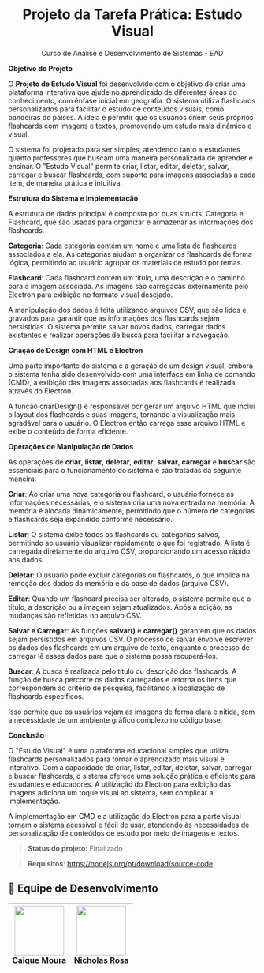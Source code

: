 <h1 align="center">Projeto da Tarefa Prática: Estudo Visual</h1>
<p align="center">Curso de Análise e Desenvolvimento de Sistemas - EAD</p>

**Objetivo do Projeto**

O **Projeto de Estudo Visual** foi desenvolvido com o objetivo de criar uma plataforma interativa que ajude no aprendizado de diferentes áreas do conhecimento, com ênfase inicial em geografia. O sistema utiliza flashcards personalizados para facilitar o estudo de conteúdos visuais, como bandeiras de países. A ideia é permitir que os usuários criem seus próprios flashcards com imagens e textos, promovendo um estudo mais dinâmico e visual.

O sistema foi projetado para ser simples, atendendo tanto a estudantes quanto professores que buscam uma maneira personalizada de aprender e ensinar. O "Estudo Visual" permite criar, listar, editar, deletar, salvar, carregar e buscar flashcards, com suporte para imagens associadas a cada item, de maneira prática e intuitiva.

**Estrutura do Sistema e Implementação**

A estrutura de dados principal é composta por duas structs: Categoria e Flashcard, que são usadas para organizar e armazenar as informações dos flashcards.

**Categoria**: Cada categoria contém um nome e uma lista de flashcards associados a ela. As categorias ajudam a organizar os flashcards de forma lógica, permitindo ao usuário agrupar os materiais de estudo por temas.

**Flashcard**: Cada flashcard contém um título, uma descrição e o caminho para a imagem associada. As imagens são carregadas externamente pelo Electron para exibição no formato visual desejado.

A manipulação dos dados é feita utilizando arquivos CSV, que são lidos e gravados para garantir que as informações dos flashcards sejam persistidas. O sistema permite salvar novos dados, carregar dados existentes e realizar operações de busca para facilitar a navegação.

**Criação de Design com HTML e Electron**

Uma parte importante do sistema é a geração de um design visual, embora o sistema tenha sido desenvolvido com uma interface em linha de comando (CMD), a exibição das imagens associadas aos flashcards é realizada através do Electron. 

A função criarDesign() é responsável por gerar um arquivo HTML que inclui o layout dos flashcards e suas imagens, tornando a visualização mais agradável para o usuário. O Electron então carrega esse arquivo HTML e exibe o conteúdo de forma eficiente.

**Operações de Manipulação de Dados**

As operações de **criar**, **listar**, **deletar**, **editar**, **salvar**, **carregar** e **buscar** são essenciais para o funcionamento do sistema e são tratadas da seguinte maneira:

**Criar**: Ao criar uma nova categoria ou flashcard, o usuário fornece as informações necessárias, e o sistema cria uma nova entrada na memória. A memória é alocada dinamicamente, permitindo que o número de categorias e flashcards seja expandido conforme necessário.

**Listar**: O sistema exibe todos os flashcards ou categorias salvos, permitindo ao usuário visualizar rapidamente o que foi registrado. A lista é carregada diretamente do arquivo CSV, proporcionando um acesso rápido aos dados.

**Deletar**: O usuário pode excluir categorias ou flashcards, o que implica na remoção dos dados da memória e da base de dados (arquivo CSV).

**Editar**: Quando um flashcard precisa ser alterado, o sistema permite que o título, a descrição ou a imagem sejam atualizados. Após a edição, as mudanças são refletidas no arquivo CSV.

**Salvar e Carregar**: As funções **salvar()** e **carregar()** garantem que os dados sejam persistidos em arquivos CSV. O processo de salvar envolve escrever os dados dos flashcards em um arquivo de texto, enquanto o processo de carregar lê esses dados para que o sistema possa recuperá-los.

**Buscar**: A busca é realizada pelo título ou descrição dos flashcards. A função de busca percorre os dados carregados e retorna os itens que correspondem ao critério de pesquisa, facilitando a localização de flashcards específicos.

Isso permite que os usuários vejam as imagens de forma clara e nítida, sem a necessidade de um ambiente gráfico complexo no código base. 

**Conclusão**

O "Estudo Visual" é uma plataforma educacional simples que utiliza flashcards personalizados para tornar o aprendizado mais visual e interativo. Com a capacidade de criar, listar, editar, deletar, salvar, carregar e buscar flashcards, o sistema oferece uma solução prática e eficiente para estudantes e educadores. A utilização do Electron para exibição das imagens adiciona um toque visual ao sistema, sem complicar a implementação.

A implementação em CMD e a utilização do Electron para a parte visual tornam o sistema acessível e fácil de usar, atendendo às necessidades de personalização de conteúdos de estudo por meio de imagens e textos.

> **Status do projeto:** Finalizado

> **Requisitos**: https://nodejs.org/pt/download/source-code

## 👥 Equipe de Desenvolvimento

| [<img src="https://avatars.githubusercontent.com/u/88627696?v=4" width=100><br><strong>Caique Moura</strong>](https://github.com/Hideke) | [<img src="https://avatars.githubusercontent.com/u/167493219?v=4" width=100><br><strong>Nicholas Rosa</strong>](https://github.com/NicholasSarachini) |
| :---: | :---: |
